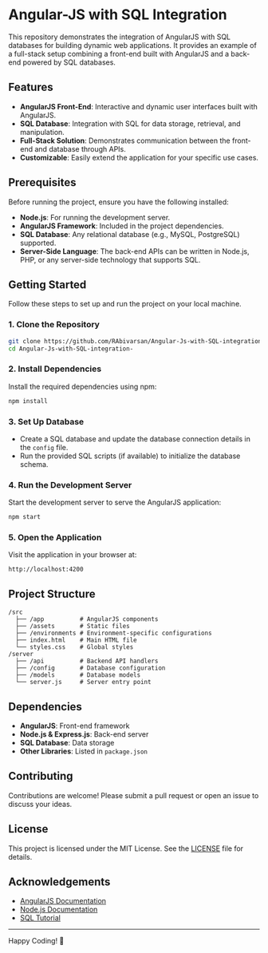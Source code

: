 # Angular-JS with SQL Integration

This repository demonstrates the integration of AngularJS with SQL databases for building dynamic web applications. It provides an example of a full-stack setup combining a front-end built with AngularJS and a back-end powered by SQL databases.

## Features

- **AngularJS Front-End**: Interactive and dynamic user interfaces built with AngularJS.
- **SQL Database**: Integration with SQL for data storage, retrieval, and manipulation.
- **Full-Stack Solution**: Demonstrates communication between the front-end and database through APIs.
- **Customizable**: Easily extend the application for your specific use cases.

## Prerequisites

Before running the project, ensure you have the following installed:

- **Node.js**: For running the development server.
- **AngularJS Framework**: Included in the project dependencies.
- **SQL Database**: Any relational database (e.g., MySQL, PostgreSQL) supported.
- **Server-Side Language**: The back-end APIs can be written in Node.js, PHP, or any server-side technology that supports SQL.

## Getting Started

Follow these steps to set up and run the project on your local machine.

### 1. Clone the Repository
```bash
git clone https://github.com/RAbivarsan/Angular-Js-with-SQL-integration-.git
cd Angular-Js-with-SQL-integration-
```

### 2. Install Dependencies
Install the required dependencies using npm:
```bash
npm install
```

### 3. Set Up Database
- Create a SQL database and update the database connection details in the `config` file.
- Run the provided SQL scripts (if available) to initialize the database schema.

### 4. Run the Development Server
Start the development server to serve the AngularJS application:
```bash
npm start
```

### 5. Open the Application
Visit the application in your browser at:
```
http://localhost:4200
```

## Project Structure

```
/src
  ├── /app          # AngularJS components
  ├── /assets       # Static files
  ├── /environments # Environment-specific configurations
  ├── index.html    # Main HTML file
  └── styles.css    # Global styles
/server
  ├── /api          # Backend API handlers
  ├── /config       # Database configuration
  ├── /models       # Database models
  └── server.js     # Server entry point
```

## Dependencies

- **AngularJS**: Front-end framework
- **Node.js & Express.js**: Back-end server
- **SQL Database**: Data storage
- **Other Libraries**: Listed in `package.json`

## Contributing

Contributions are welcome! Please submit a pull request or open an issue to discuss your ideas.

## License

This project is licensed under the MIT License. See the [LICENSE](LICENSE) file for details.

## Acknowledgements

- [AngularJS Documentation](https://angularjs.org/)
- [Node.js Documentation](https://nodejs.org/)
- [SQL Tutorial](https://www.w3schools.com/sql/)

---
Happy Coding! 🚀
